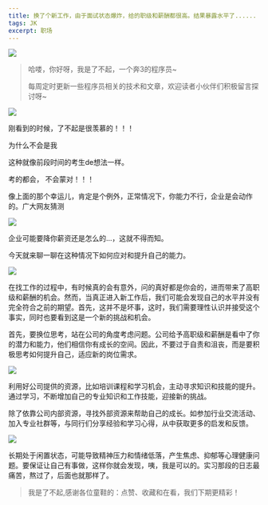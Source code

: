 ```yaml
---
title: 换了个新工作，由于面试状态爆炸，给的职级和薪酬都很高。结果暴露水平了......
tags: JK
excerpt: 职场
---
```


![](E:\CXY521\GitHub\blog\assets\imgs\20230601\3-1.png)


> 哈喽，你好呀，我是了不起，一个奔3的程序员~ 
>
> 每周定时更新一些程序员相关的技术和文章，欢迎读者小伙伴们积极留言探讨呀~

![](E:\CXY521\GitHub\blog\assets\imgs\20230601\3-1.png)

刚看到的时候，了不起是很羡慕的！！！

为什么不会是我

这种就像前段时间的考生de想法一样。

考的都会， 不会蒙对！！！

像上面的那个幸运儿，肯定是个例外，正常情况下，你能力不行，企业是会动作的。广大网友猜测

![](E:\CXY521\GitHub\blog\assets\imgs\20230601\3-2.png)

企业可能要降你薪资还是怎么的...，这就不得而知。

今天就来聊一聊在这种情况下如何应对和提升自己的能力。 

![](E:\CXY521\GitHub\blog\assets\imgs\20230601\3-3.png)

​	在找工作的过程中，有时候真的会有意外，问的真好都是你会的，进而带来了高职级和薪酬的机会。然而，当真正进入新工作后，我们可能会发现自己的水平并没有完全符合之前的期望。首先，这并不是坏事，这时，我们需要理性认识并接受这个事实，同时也要看到这是一个新的挑战和机会。

​	首先，要换位思考，站在公司的角度考虑问题。公司给予高职级和薪酬是看中了你的潜力和能力，他们相信你有成长的空间。因此，不要过于自责和沮丧，而是要积极思考如何提升自己，适应新的岗位需求。

![](E:\CXY521\GitHub\blog\assets\imgs\20230601\3-4.png)

​	 利用好公司提供的资源，比如培训课程和学习机会，主动寻求知识和技能的提升。通过学习，不断增加自己的专业知识和工作技能，迎接新的挑战。

​    除了依靠公司内部资源，寻找外部资源来帮助自己的成长。如参加行业交流活动、加入专业社群等，与同行们分享经验和学习心得，从中获取更多的启发和反馈。

![](E:\CXY521\GitHub\blog\assets\imgs\20230601\3-5.png)

   长期处于闲置状态，可能导致精神压力和情绪低落，产生焦虑、抑郁等心理健康问题。要保证让自己有事做，这样你就会发现，咦，我是可以的。实习那段的日志最痛苦，熬过了，后面也就那样了。

>我是了不起,感谢各位童鞋的：点赞、收藏和在看，我们下期更精彩！